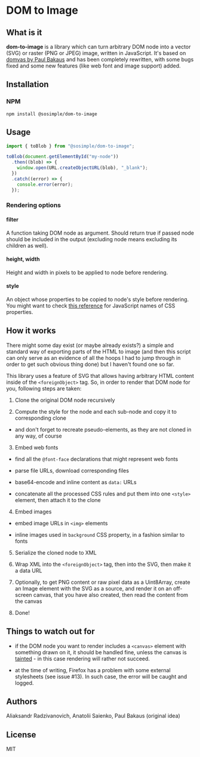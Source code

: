 # DOM to Image

## What is it

**dom-to-image** is a library which can turn arbitrary DOM node into
a vector (SVG) or raster (PNG or JPEG) image, written in JavaScript. It's
based on [domvas by Paul Bakaus](https://github.com/pbakaus/domvas)
and has been completely rewritten, with some bugs fixed and some new
features (like web font and image support) added.

## Installation

### NPM

`npm install @sosimple/dom-to-image`

## Usage

```javascript
import { toBlob } from "@sosimple/dom-to-image";

toBlob(document.getElementById("my-node"))
  .then((blob) => {
    window.open(URL.createObjectURL(blob), "_blank");
  })
  .catch((error) => {
    console.error(error);
  });
```

### Rendering options

#### filter

A function taking DOM node as argument. Should return true if passed node
should be included in the output (excluding node means excluding its children as well).

#### height, width

Height and width in pixels to be applied to node before rendering.

#### style

An object whose properties to be copied to node's style before rendering.
You might want to check [this reference](https://developer.mozilla.org/en-US/docs/Web/CSS/CSS_Properties_Reference)
for JavaScript names of CSS properties.

## How it works

There might some day exist (or maybe already exists?) a simple and standard
way of exporting parts of the HTML to image (and then this script can only
serve as an evidence of all the hoops I had to jump through in order to get
such obvious thing done) but I haven't found one so far.

This library uses a feature of SVG that allows having arbitrary HTML content
inside of the `<foreignObject>` tag. So, in order to render that DOM node
for you, following steps are taken:

1. Clone the original DOM node recursively

2. Compute the style for the node and each sub-node and copy it to
 corresponding clone

 - and don't forget to recreate pseudo-elements, as they are not
  cloned in any way, of course

3. Embed web fonts

 - find all the `@font-face` declarations that might represent web fonts

 - parse file URLs, download corresponding files

 - base64-encode and inline content as `data:` URLs

 - concatenate all the processed CSS rules and put them into one `<style>`
   element, then attach it to the clone

4. Embed images

 - embed image URLs in `<img>` elements

 - inline images used in `background` CSS property, in a fashion similar to
   fonts

5. Serialize the cloned node to XML

6. Wrap XML into the `<foreignObject>` tag, then into the SVG, then make it a
 data URL

7. Optionally, to get PNG content or raw pixel data as a Uint8Array, create an
 Image element with the SVG as a source, and render it on an off-screen
 canvas, that you have also created, then read the content from the canvas

8. Done!

## Things to watch out for

- if the DOM node you want to render includes a `<canvas>` element with
  something drawn on it, it should be handled fine, unless the canvas is
  [tainted](https://developer.mozilla.org/en-US/docs/Web/HTML/CORS_enabled_image) -
  in this case rendering will rather not succeed.

- at the time of writing, Firefox has a problem with some external stylesheets
  (see issue #13). In such case, the error will be caught and logged.

## Authors

Aliaksandr Radzivanovich, Anatolii Saienko, Paul Bakaus (original idea)

## License

MIT
